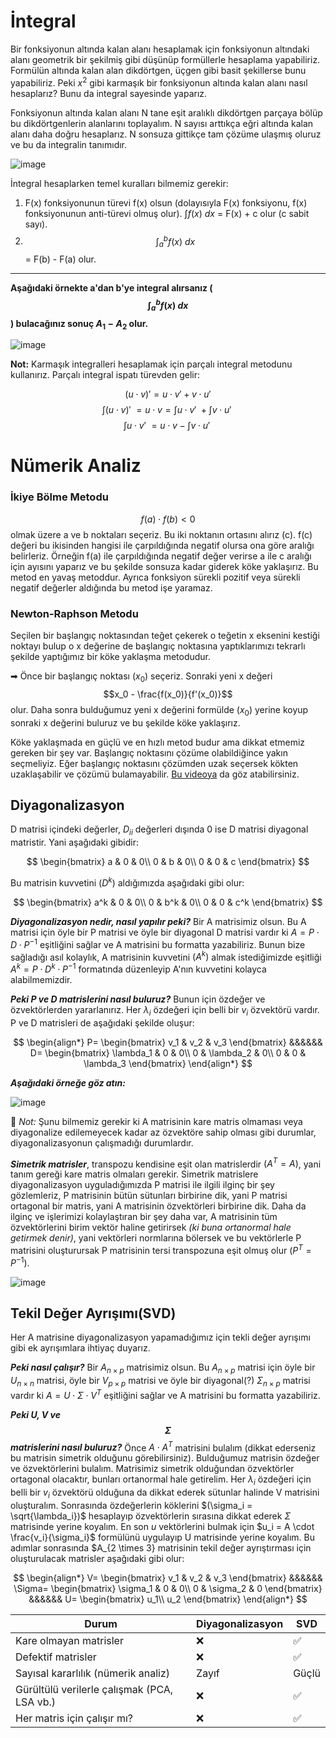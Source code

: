 # İntegral

Bir fonksiyonun altında kalan alanı hesaplamak için fonksiyonun altındaki alanı geometrik bir şekilmiş gibi düşünüp formüllerle hesaplama yapabiliriz. Formülün altında kalan alan dikdörtgen, üçgen gibi basit şekillerse bunu yapabiliriz. Peki $x^2$ gibi karmaşık bir fonksiyonun altında kalan alanı nasıl hesaplarız? Bunu da integral sayesinde yaparız. 

Fonksiyonun altında kalan alanı N tane eşit aralıklı dikdörtgen parçaya bölüp bu dikdörtgenlerin alanlarını toplayalım. N sayısı arttıkça eğri altında kalan alanı daha doğru hesaplarız. N sonsuza gittikçe tam çözüme ulaşmış oluruz ve bu da integralin tanımıdır.

![image](https://github.com/user-attachments/assets/73437c55-f7c5-49ee-a46a-1c2b9326d12c)

İntegral hesaplarken temel kuralları bilmemiz gerekir:

1. F(x) fonksiyonunun türevi f(x) olsun (dolayısıyla F(x) fonksiyonu, f(x) fonksiyonunun anti-türevi olmuş olur). $\int f(x) \ dx$ = F(x) + c olur (c sabit sayı).
2. $$\int_{a}^{b} f(x) \ dx$$ = F(b) - F(a) olur.

-----------------------
**Aşağıdaki örnekte a'dan b'ye integral alırsanız ($$\int_{a}^{b} f(x) \ dx$$) bulacağınız sonuç $A_1 - A_2$ olur.**

![image](https://github.com/user-attachments/assets/c939fb35-25e9-4625-b572-abfe31123709)

**Not:** Karmaşık integralleri hesaplamak için parçalı integral metodunu kullanırız. Parçalı integral ispatı türevden gelir:

$$(u \cdot v)' = u \cdot v' + v \cdot u' $$
$$\int (u \cdot v)' \  = u \cdot v = \int u \cdot v' \ + \int v \cdot u' \ $$
$$\int u \cdot v' \  = u \cdot v - \int v \cdot u' \ $$

# Nümerik Analiz

### İkiye Bölme Metodu
$$f(a) \cdot f(b) < 0$$ olmak üzere a ve b noktaları seçeriz. Bu iki noktanın ortasını alırız (c). f(c) değeri bu ikisinden hangisi ile çarpıldığında negatif olursa ona göre aralığı belirleriz. Örneğin f(a) ile çarpıldığında negatif değer verirse a ile c aralığı için ayısını yaparız ve bu şekilde sonsuza kadar giderek köke yaklaşırız. Bu metod en yavaş metoddur. Ayrıca fonksiyon sürekli pozitif veya sürekli negatif değerler aldığında bu metod işe yaramaz.

### Newton-Raphson Metodu

Seçilen bir başlangıç noktasından teğet çekerek o teğetin x eksenini kestiği noktayı bulup o x değerine de başlangıç noktasına yaptıklarımızı tekrarlı şekilde yaptığımız bir köke yaklaşma metodudur.

➡ Önce bir başlangıç noktası $(x_0)$ seçeriz. Sonraki yeni x değeri $$x_0 - \frac{f(x_0)}{f'(x_0)}$$ olur. Daha sonra bulduğumuz yeni x değerini formülde $(x_0)$ yerine koyup sonraki x değerini buluruz ve bu şekilde köke yaklaşırız.

Köke yaklaşmada en güçlü ve en hızlı metod budur ama dikkat etmemiz gereken bir şey var. Başlangıç noktasını çözüme olabildiğince yakın seçmeliyiz. Eğer başlangıç noktasını çözümden uzak seçersek kökten uzaklaşabilir ve çözümü bulamayabilir. [Bu videoya](https://www.youtube.com/watch?v=d4TtDbC0zEo) da göz atabilirsiniz.

## Diyagonalizasyon

D matrisi içindeki değerler, $D_{ii}$ değerleri dışında 0 ise D matrisi diyagonal matristir. Yani aşağıdaki gibidir:

$$
\begin{bmatrix}
a & 0 & 0\\
0 & b & 0\\
0 & 0 & c
\end{bmatrix}
$$

Bu matrisin kuvvetini $(D^k)$ aldığımızda aşağıdaki gibi olur:

$$
\begin{bmatrix}
a^k & 0 & 0\\
0 & b^k & 0\\
0 & 0 & c^k
\end{bmatrix}
$$

***Diyagonalizasyon nedir, nasıl yapılır peki?*** Bir A matrisimiz olsun. Bu A matrisi için öyle bir P matrisi ve öyle bir diyagonal D matrisi vardır ki $A = P \cdot D \cdot P^{-1}$ eşitliğini sağlar ve A matrisini bu formatta yazabiliriz. Bunun bize sağladığı asıl kolaylık, A matrisinin kuvvetini $(A^k)$ almak istediğimizde eşitliği $A^k = P \cdot D^k \cdot P^{-1}$ formatında düzenleyip A'nın kuvvetini kolayca alabilmemizdir.

***Peki P ve D matrislerini nasıl buluruz?*** Bunun için özdeğer ve özvektörlerden yararlanırız. Her $\lambda_i$ özdeğeri için belli bir $v_i$ özvektörü vardır. P ve D matrisleri de aşağıdaki şekilde oluşur:

$$
\begin{align*}
P=
\begin{bmatrix}
v_1 &
v_2 &
v_3
\end{bmatrix}
&&&&&&
D=
\begin{bmatrix}
\lambda_1 & 0 & 0\\
0 & \lambda_2 & 0\\
0 & 0 & \lambda_3
\end{bmatrix}
\end{align*}
$$

***Aşağıdaki örneğe göz atın:***

![image](https://github.com/user-attachments/assets/e36dbb73-40fd-42b4-8710-baa6e42cec11)

🥇 _Not:_ Şunu bilmemiz gerekir ki A matrisinin kare matris olmaması veya diyagonalize edilemeyecek kadar az özvektöre sahip olması gibi durumlar, diyagonalizasyonun çalışmadığı durumlardır.

***Simetrik matrisler***, transpozu kendisine eşit olan matrislerdir $(A^T=A)$, yani tanım gereği kare matris olmaları gerekir. Simetrik matrislere diyagonalizasyon uyguladığımızda P matrisi ile ilgili ilginç bir şey gözlemleriz, P matrisinin bütün sütunları birbirine dik, yani P matrisi ortagonal bir matris, yani A matrisinin özvektörleri birbirine dik. Daha da ilginç ve işlerimizi kolaylaştıran bir şey daha var, A matrisinin tüm özvektörlerini birim vektör haline getirirsek *(ki buna ortanormal hale getirmek denir)*, yani vektörleri normlarına bölersek ve bu vektörlerle P matrisini  oluşturursak P matrisinin tersi transpozuna eşit olmuş olur $(P^T=P^{-1})$.

![image](https://github.com/user-attachments/assets/f2374716-0393-452f-8715-60168dc06a97)

## Tekil Değer Ayrışımı(SVD)

Her A matrisine diyagonalizasyon yapamadığımız için tekli değer ayrışımı gibi ek ayrışımlara ihtiyaç duyarız.

***Peki  nasıl çalışır?*** Bir $A_{n \times p}$ matrisimiz olsun. Bu $A_{n \times p}$ matrisi için öyle bir $U_{n \times n}$ matrisi, öyle bir $V_{p \times p}$ matrisi ve öyle bir diyagonal(?) $\Sigma_{n \times p}$ matrisi vardır ki $A = U \cdot \Sigma \cdot V^T$ eşitliğini sağlar ve A matrisini bu formatta yazabiliriz.

***Peki U, V ve $$\Sigma$$ matrislerini nasıl buluruz?*** Önce $A \cdot A^T$ matrisini bulalım (dikkat ederseniz bu matrisin simetrik olduğunu görebilirsiniz). Bulduğumuz matrisin özdeğer ve özvektörlerini bulalım. Matrisimiz simetrik olduğundan özvektörler ortagonal olacaktır, bunları ortanormal hale getirelim. Her $\lambda_i$ özdeğeri için belli bir $v_i$ özvektörü olduğuna da dikkat ederek sütunlar halinde V matrisini oluşturalım. Sonrasında özdeğerlerin köklerini $(\sigma_i = \sqrt{\lambda_i})$ hesaplayıp özvektörlerin sırasına dikkat ederek $\Sigma$ matrisinde yerine koyalım. En son $u$ vektörlerini bulmak için $u_i = A \cdot \frac{v_i}{\sigma_i}$ formülünü uygulayıp U matrisinde yerine koyalım. Bu adımlar sonrasında $A_{2 \times 3} matrisinin tekil değer ayrıştırması için oluşturulacak matrisler aşağıdaki gibi olur:

$$
\begin{align*}
V=
\begin{bmatrix}
v_1 &
v_2 &
v_3
\end{bmatrix}
&&&&&&
\Sigma=
\begin{bmatrix}
\sigma_1 & 0 & 0\\
0 & \sigma_2 & 0
\end{bmatrix}
&&&&&&
U=
\begin{bmatrix}
u_1\\
u_2
\end{bmatrix}
\end{align*}
$$


| Durum                                       | Diyagonalizasyon | SVD   |
| ------------------------------------------- | ---------------- | ----- |
| Kare olmayan matrisler                      | ❌                | ✅     |
| Defektif matrisler                          | ❌                | ✅     |
| Sayısal kararlılık (nümerik analiz)         | Zayıf            | Güçlü |
| Gürültülü verilerle çalışmak (PCA, LSA vb.) | ❌                | ✅     |
| Her matris için çalışır mı?                 | ❌                | ✅     |
